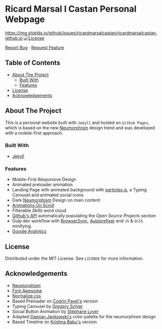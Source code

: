 # Ricard Marsal I Castan Personal Webpage <!-- omit in toc -->

https://img.shields.io/github/issues/ricardmarsalcastan/ricardmarsalcastan.github.io
[![License](https://badgen.net/github/license/ricardmarsalcastan/ricardmarsalcastan)](LICENSE)


[Report Bug](https://github.com/ricardmarsalcastan/ricardmarsalcastan.github.io/issues) · [Request Feature](https://github.com/ricardmarsalcastan/ricardmarsalcastan.github.io/issues)

<!-- TABLE OF CONTENTS -->
## Table of Contents <!-- omit in toc -->

* [About The Project](#about-the-project)
  * [Built With](#built-with)
  * [Features](#features)
* [License](#license)
* [Acknowledgements](#acknowledgements)

<!-- ABOUT THE PROJECT -->

## About The Project

This is a personal website built with `Jekyll` and hosted on `Github Pages`, which is based on the new [Neumorphism](https://github.com/longpdo/neumorphism) design trend and was developed with a mobile-first approach.

### Built With

* [Jekyll](https://jekyllrb.com/)

### Features

* Mobile-First Responsive Design
* Animated preloader animation
* Landing Page with animated background with [particles.js](https://vincentgarreau.com/particles.js/), a Typing Carousel and animated social icons
* Dark [Neumorphism](https://github.com/longpdo/neumorphism) Design on main content
* [Animations On Scroll](https://michalsnik.github.io/aos/)
* Filterable *Skills* word cloud
* [Github's API](https://developer.github.com/v3/) automatically populating the *Open Source Projects* section
* Gulp dev workflow with [BrowserSync](https://browsersync.io/), [Autoprefixer](https://autoprefixer.github.io/) and `JS` & `SCSS` minifying.
* [Google Analytics](https://analytics.google.com/)

<!-- LICENSE -->

## License

Distributed under the MIT License. See `LICENSE` for more information.

<!-- ACKNOWLEDGEMENTS -->

## Acknowledgements


* [Neumorphism](https://github.com/longpdo/neumorphism)
* [Font Awesome](https://fontawesome.com/)
* [Normalize.css](https://necolas.github.io/normalize.css/)
* Based Preloader on [Codrin Pavel's](https://codepen.io/zerospree/pen/aCjAz) version
* Typing Carousel by [Gregory Schier](https://codepen.io/gschier/pen/jkivt)
* Social Button Animation by [Stéphane Lyver](https://codepen.io/wouwi/pen/Lwrmi)
* Adapted [Damian Jankowski's](https://codepen.io/dolaron/pen/rNadmOE) color palette for the neumorphism design
* Based Timeline on [Krishna Babu's](https://codepen.io/krishnab/pen/OPwqbW) version

